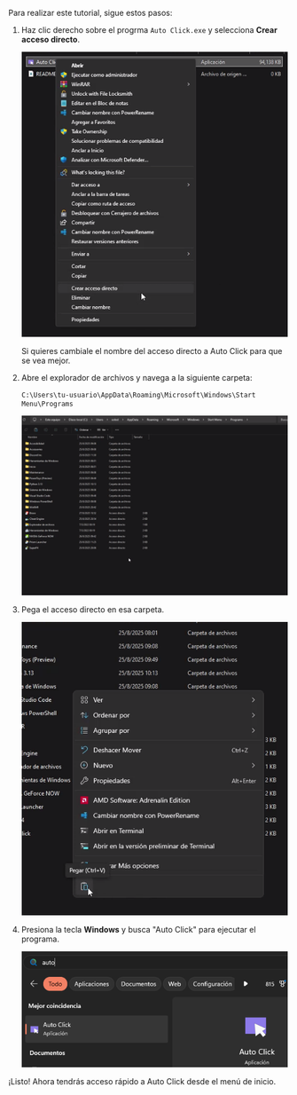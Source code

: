 Para realizar este tutorial, sigue estos pasos:

1. Haz clic derecho sobre el progrma ``Auto Click.exe`` y selecciona **Crear acceso directo**.

    <!-- Captura: Crear acceso directo -->
    ![Captura de pantalla: Crear acceso directo](Fotos/Acceso%20directo.png)

    Si quieres cambiale el nombre del acceso directo a Auto Click para que se vea mejor.

2. Abre el explorador de archivos y navega a la siguiente carpeta:

     ```
     C:\Users\tu-usuario\AppData\Roaming\Microsoft\Windows\Start Menu\Programs
     ```

    <!-- Captura: Navegando a la carpeta -->
    ![Captura de pantalla: Carpeta de menú inicio](Fotos\Carpeta%20de%20programas.png)

3. Pega el acceso directo en esa carpeta.

    <!-- Captura: Pegando el acceso directo -->
    ![Captura de pantalla: Pegando acceso directo](Fotos/pegar.png)

4. Presiona la tecla **Windows** y busca "Auto Click" para ejecutar el programa.

    <!-- Captura: Buscando Auto Click en el menú inicio -->
    ![Captura de pantalla: Ejecutando Auto Click](Fotos/final.png)

¡Listo! Ahora tendrás acceso rápido a Auto Click desde el menú de inicio.